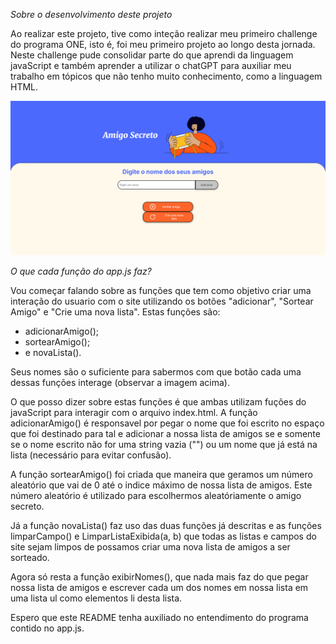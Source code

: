 *Sobre o desenvolvimento deste projeto*


Ao realizar este projeto, tive como inteção realizar meu primeiro challenge do programa ONE, isto é, foi meu primeiro projeto ao longo desta jornada.
Neste challenge pude consolidar parte do que aprendi da linguagem javaScript e também aprender a utilizar o chatGPT para auxiliar meu trabalho em tópicos que não tenho muito conhecimento, como a linguagem HTML.


![Tela final do Challenge](image.png)


*O que cada função do app.js faz?*


Vou começar falando sobre as funções que tem como objetivo criar uma interação do usuario com o site utilizando os botões "adicionar", "Sortear Amigo" e "Crie uma nova lista". Estas funções são:


*   adicionarAmigo();
*   sortearAmigo(); 
*   e novaLista().


Seus nomes são o suficiente para sabermos com que botão cada uma dessas funções interage (observar a imagem acima).


O que posso dizer sobre estas funções é que ambas utilizam fuções do javaScript para interagir com o arquivo index.html. A função adicionarAmigo() é responsavel por pegar o nome que foi escrito no espaço que foi destinado para tal e adicionar a nossa lista de amigos se e somente se o nome escrito não for uma string vazia ("") ou um nome que já está na lista (necessário para evitar confusão).

A função sortearAmigo() foi criada que maneira que geramos um número aleatório que vai de 0 até o indice máximo de nossa lista de amigos. Este número aleatório é utilizado para escolhermos aleatóriamente o amigo secreto.

Já a função novaLista() faz uso das duas funções já descritas e as funções limparCampo() e LimparListaExibida(a, b) que todas as listas e campos do site sejam limpos de possamos criar uma nova lista de amigos a ser sorteado.

Agora só resta a função exibirNomes(), que nada mais faz do que pegar nossa lista de amigos e escrever cada um dos nomes em nossa lista em uma lista ul como elementos li desta lista.

Espero que este README tenha auxiliado no entendimento do programa contido no app.js.

